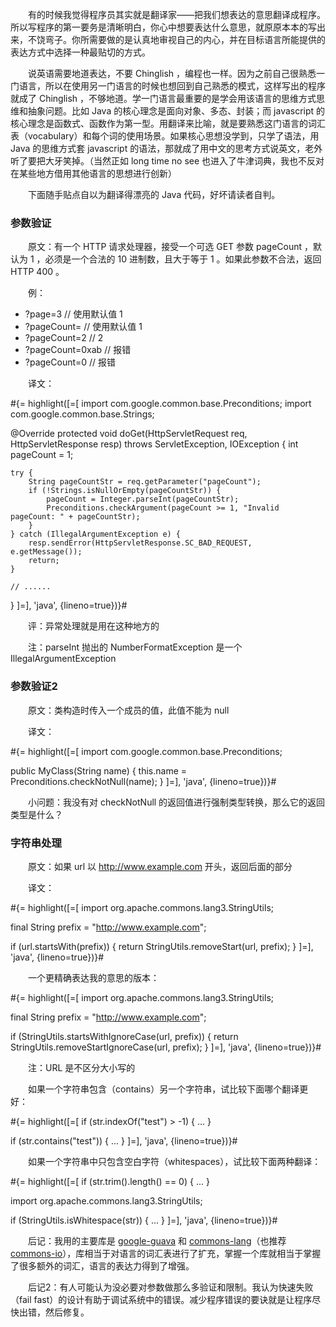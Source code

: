 　　有的时候我觉得程序员其实就是翻译家——把我们想表达的意思翻译成程序。所以写程序的第一要务是清晰明白，你心中想要表达什么意思，就原原本本的写出来，不饶弯子。你所需要做的是认真地审视自己的内心，并在目标语言所能提供的表达方式中选择一种最贴切的方式。

　　说英语需要地道表达，不要 Chinglish ，编程也一样。因为之前自己很熟悉一门语言，所以在使用另一门语言的时候也想回到自己熟悉的模式，这样写出的程序就成了 Chinglish ，不够地道。学一门语言最重要的是学会用该语言的思维方式思维和抽象问题。比如 Java 的核心理念是面向对象、多态、封装；而 javascript 的核心理念是函数式、函数作为第一型。用翻译来比喻，就是要熟悉这门语言的词汇表（vocabulary）和每个词的使用场景。如果核心思想没学到，只学了语法，用 Java 的思维方式套 javascript 的语法，那就成了用中文的思考方式说英文，老外听了要把大牙笑掉。（当然正如 long time no see 也进入了牛津词典，我也不反对在某些地方借用其他语言的思想进行创新）

　　下面随手贴点自以为翻译得漂亮的 Java 代码，好坏请读者自判。

### 参数验证

　　原文：有一个 HTTP 请求处理器，接受一个可选 GET 参数 pageCount ，默认为 1 ，必须是一个合法的 10 进制数，且大于等于 1 。如果此参数不合法，返回 HTTP 400 。

　　例：

* ?page=3 // 使用默认值 1
* ?pageCount= // 使用默认值 1
* ?pageCount=2 // 2
* ?pageCount=0xab // 报错
* ?pageCount=0 // 报错

　　译文：

#{= highlight([=[
import com.google.common.base.Preconditions;
import com.google.common.base.Strings;

@Override
protected void doGet(HttpServletRequest req, HttpServletResponse resp) throws ServletException, IOException {
    int pageCount = 1;

    try {
        String pageCountStr = req.getParameter("pageCount");
        if (!Strings.isNullOrEmpty(pageCountStr)) {
            pageCount = Integer.parseInt(pageCountStr);
            Preconditions.checkArgument(pageCount >= 1, "Invalid pageCount: " + pageCountStr);
        }
    } catch (IllegalArgumentException e) {
        resp.sendError(HttpServletResponse.SC_BAD_REQUEST, e.getMessage());
        return;
    }

    // ......
}
]=], 'java', {lineno=true})}#

　　评：异常处理就是用在这种地方的

　　注：parseInt 抛出的 NumberFormatException 是一个 IllegalArgumentException

### 参数验证2

　　原文：类构造时传入一个成员的值，此值不能为 null

　　译文：

#{= highlight([=[
import com.google.common.base.Preconditions;

public MyClass(String name) {
    this.name = Preconditions.checkNotNull(name);
}
]=], 'java', {lineno=true})}#

　　小问题：我没有对 checkNotNull 的返回值进行强制类型转换，那么它的返回类型是什么？

### 字符串处理

　　原文：如果 url 以 http://www.example.com 开头，返回后面的部分

　　译文：

#{= highlight([=[
import org.apache.commons.lang3.StringUtils;

final String prefix = "http://www.example.com";

if (url.startsWith(prefix)) {
    return StringUtils.removeStart(url, prefix);
}
]=], 'java', {lineno=true})}#

　　一个更精确表达我的意思的版本：

#{= highlight([=[
import org.apache.commons.lang3.StringUtils;

final String prefix = "http://www.example.com";

if (StringUtils.startsWithIgnoreCase(url, prefix)) {
    return StringUtils.removeStartIgnoreCase(url, prefix);
}
]=], 'java', {lineno=true})}#

　　注：URL 是不区分大小写的

　　如果一个字符串包含（contains）另一个字符串，试比较下面哪个翻译更好：

#{= highlight([=[
if (str.indexOf("test") > -1) {
    ...
}

if (str.contains("test")) {
    ...
}
]=], 'java', {lineno=true})}#

　　如果一个字符串中只包含空白字符（whitespaces），试比较下面两种翻译：

#{= highlight([=[
if (str.trim().length() == 0) {
    ...
}

import org.apache.commons.lang3.StringUtils;

if (StringUtils.isWhitespace(str)) {
    ...
}
]=], 'java', {lineno=true})}#

　　后记：我用的主要库是 [google-guava](http://code.google.com/p/guava-libraries/) 和 [commons-lang](http://commons.apache.org/lang/)（也推荐 [commons-io](http://commons.apache.org/io/)），库相当于对语言的词汇表进行了扩充，掌握一个库就相当于掌握了很多额外的词汇，语言的表达力得到了增强。

　　后记2：有人可能认为没必要对参数做那么多验证和限制。我认为快速失败（fail fast）的设计有助于调试系统中的错误。减少程序错误的要诀就是让程序尽快出错，然后修复。
